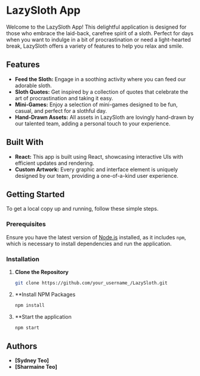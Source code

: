 # LazySloth App

Welcome to the LazySloth App! This delightful application is designed for those who embrace the laid-back, carefree spirit of a sloth. Perfect for days when you want to indulge in a bit of procrastination or need a light-hearted break, LazySloth offers a variety of features to help you relax and smile.

## Features

- **Feed the Sloth:** Engage in a soothing activity where you can feed our adorable sloth.
- **Sloth Quotes:** Get inspired by a collection of quotes that celebrate the art of procrastination and taking it easy.
- **Mini-Games:** Enjoy a selection of mini-games designed to be fun, casual, and perfect for a slothful day.
- **Hand-Drawn Assets:** All assets in LazySloth are lovingly hand-drawn by our talented team, adding a personal touch to your experience.

## Built With

- **React:** This app is built using React, showcasing interactive UIs with efficient updates and rendering.
- **Custom Artwork:** Every graphic and interface element is uniquely designed by our team, providing a one-of-a-kind user experience.

## Getting Started

To get a local copy up and running, follow these simple steps.

### Prerequisites

Ensure you have the latest version of [Node.js](https://nodejs.org/) installed, as it includes `npm`, which is necessary to install dependencies and run the application.

### Installation

1. **Clone the Repository**

   ```sh
   git clone https://github.com/your_username_/LazySloth.git

   ```

2. \*\*Install NPM Packages

   ```sh
   npm install

   ```

3. \*\*Start the application
   ```sh
   npm start
   ```

## Authors

- **[Sydney Teo]**
- **[Sharmaine Teo]**
